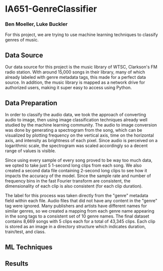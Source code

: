 # IA651-GenreClassifier
### Ben Moeller, Luke Buckler

For this project, we are trying to use machine learning techniques to classify genres of music.

## Data Source
Our data source for this project is the music library of WTSC, Clarkson's FM radio station. With around 15,000 songs in their library, many of which already labeled with genre metadata tags, this made for a perfect data source. In addition, the music library is mapped as a network drive for authorized users, making it super easy to access using Python.

## Data Preparation
In order to classify the audio data, we took the approach of converting audio to image, then using image classification techniques already well studied by the machine learning community. The audio to image conversion was done by generating a spectrogram from the song, which can be visualized by plotting frequency on the vertical axis, time on the horizontal axis, and intensity as brightness of each pixel. Since audio is perceived on a logarithmic scale, the spectrogram was scaled accordingly so a decent range of values is visible.

Since using every sample of every song proved to be way too much data, we opted to take just 5 1-second long clips from each song. We also created a second data file containing 2-second long clips to see how it impacts the accuracy of the model. Since the sample rate and number of frequency bins in the fast Fourier transform are consistent, the dimensionality of each clip is also consistent (for each clip duration).

The label for this process was taken directly from the "genre" metadata field within each file. Audio files that did not have any content in the "genre" tag were ignored. Many publishers and artists have different names for similar genres, so we created a mapping from each genre name appearing in the song tags to a consistent set of 10 genre names. The final dataset contains 8,669 songs with 5 clips each for a total of 43,345 clips. Each clip is stored as an image in a directory structure which indicates duration, train/test, and class.

## ML Techniques


## Results